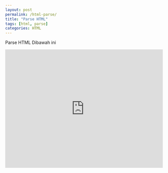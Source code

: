 ```yaml
---
layout: post
permalink: /html-parse/
title: "Parse HTML"
tags: [html, parse]
categories: HTML
---
```


Parse HTML Dibawah ini

<iframe src="https://webtools.my.id/embed/html-parse.html" height="380" width="100%" allowfullscreen="" frameborder="0">
</iframe>
